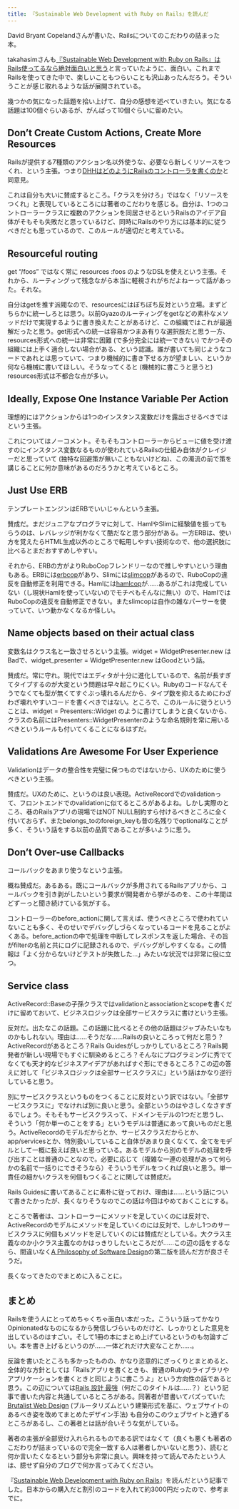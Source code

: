 ```yaml
---
title: 『Sustainable Web Development with Ruby on Rails』を読んだ
---
```

David Bryant Copelandさんが書いた、Railsについてのこだわりの詰まった本。

takahasimさんも[『Sustainable Web Development with Ruby on Rails』はRails使ってるなら絶対面白いと思う](https://zenn.dev/takahashim/articles/ab48aaedab1e68)と言っていたように、面白い。これまでRailsを使ってきた中で、楽しいこともつらいことも沢山あったんだろう。そういうことが感じ取れるような話が展開されている。

幾つかの気になった話題を拾い上げて、自分の感想を述べていきたい。気になる話題は100個ぐらいあるが、がんばって10個ぐらいに留めたい。

Don’t Create Custom Actions, Create More Resources
--------------------------------------------------

Railsが提供する7種類のアクション名以外使うな、必要なら新しくリソースをつくれ、という主張。つまり[DHHはどのようにRailsのコントローラを書くのか](https://postd.cc/how-dhh-organizes-his-rails-controllers/)と同意見。

これは自分も大いに賛成するところ。「クラスを分けろ」ではなく「リソースをつくれ」と表現しているところには著者のこだわりを感じる。自分は、1つのコントローラークラスに複数のアクションを同居させるというRailsのアイデア自体がそもそも失敗だと思っているけど、同時にRailsのやり方には基本的に従うべきだとも思っているので、このルールが適切だと考えている。

Resourceful routing
-------------------

get “/foos” ではなく常に resources :foos のようなDSLを使えという主張。それから、ルーティングって残念ながら本当に軽視されがちだよねーって話があった。それな。

自分はgetを推す派閥なので、resourcesにはぼちぼち反対という立場。まずどちらかに統一しろとは思う。以前Gyazoのルーティングをgetなどの素朴なメソッドだけで実現するように書き換えたことがあるけど、この組織ではこれが最適解だったと思う。get形式への統一は容易かつまあ有りな選択肢だと思う一方、resources形式への統一は非常に困難 (で多分完全には統一できない) でかつその組織には上手く適合しない場合がある、という認識。誰が書いても同じようなコードであれとは思っていて、つまり機械的に書き下せる方が望ましい、というか何なら機械に書いてほしい。そうなってくると (機械的に書こうと思うと) resources形式は不都合な点が多い。

Ideally, Expose One Instance Variable Per Action
------------------------------------------------

理想的にはアクションからは1つのインスタンス変数だけを露出させるべきではという主張。

これについてはノーコメント。そもそもコントローラーからビューに値を受け渡すのにインスタンス変数なるものが使われているRailsの仕組み自体がクレイジーだと思っていて (独特な回避策が無いこともないけどね)、この濁流の前で策を講じることに何か意味があるのだろうかと考えているところ。

Just Use ERB
------------

テンプレートエンジンはERBでいいじゃんという主張。

賛成だ。まだジュニアなプログラマに対して、HamlやSlimに経験値を振ってもらうのは、レバレッジが利かなくて酷だなと思う部分がある。一方ERBは、使い方を覚えたらHTML生成以外のところで転用しやすい技術なので、他の選択肢に比べるとまだおすすめしやすい。

それから、ERBの方がよりRuboCopフレンドリーなので推しやすいという理由もある。ERBには[erbcop](https://github.com/r7kamura/erbcop)があり、Slimには[slimcop](https://github.com/r7kamura/slimcop)があるので、RuboCopの違反を自動修正を利用できる。Hamlには[hamlcop](https://github.com/r7kamura/hamlcop)が……あるがこれは完成していない（し現状Hamlを使っていないのでモチベもそんなに無い）ので、HamlではRuboCopの違反を自動修正できない。またslimcopは自作の雑なパーサーを使っていて、いつ動かなくなるか怪しい。

Name objects based on their actual class
----------------------------------------

変数名はクラス名と一致させろという主張。widget = WidgetPresenter.new はBadで、widget\_presenter = WidgetPresenter.new はGoodという話。

賛成だ。常に守れ。現代ではエディタが十分に進化しているので、名前が長すぎてタイプするのが大変という問題は早々起こりにくい。Rubyのコードなんてそうでなくても型が無くてすぐぶっ壊れるんだから、タイプ数を抑えるためにわざわざ壊れやすいコードを書くべきではない。ところで、このルールに従うということは、widget = Presenters::Widget のように書けてしまうと良くないから、クラスの名前にはPresenters::WidgetPresenterのような命名規則を常に用いるべきというルールも付いてくることになるはずだ。

Validations Are Awesome For User Experience
-------------------------------------------

Validationはデータの整合性を完璧に保つものではないから、UXのために使うべきという主張。

賛成だ。UXのために、というのは良い表現。ActiveRecordでのvalidationって、フロントエンドでのvalidationに似てるところがあるよね。しかし実際のところ、巷のRailsアプリの現場ではNOT NULL制約すら付けるべきところに全く付いておらず、またbelongs\_toのforeign\_keyも昔の名残りでoptionalなことが多く、そういう話をする以前の品質であることが多いように思う。

Don’t Over-use Callbacks
------------------------

コールバックをあまり使うなという主張。

概ね賛成だ。あるある。既にコールバックが多用されてるRailsアプリから、コールバックを引き剥がしたいという要求が開発者から挙がるのを、この十年間ほどずーっと聞き続けている気がする。

コントローラーのbefore\_actionに関して言えば、使うべきところで使われていないことも多く、そのせいでデバッグしづらくなっているコードを見ることがよくある。before\_actionの中で処理を中断してレスポンスを返した場合、その旨がfilterの名前と共にログに記録されるので、デバッグがしやすくなる。この情報は「よく分からないけどテストが失敗した…」みたいな状況では非常に役に立つ。

Service class
-------------

ActiveRecord::Baseの子孫クラスではvalidationとassociationとscopeを書くだけに留めておいて、ビジネスロジックは全部サービスクラスに書けという主張。

反対だ。出たなこの話題。この話題に比べるとその他の話題はジャブみたいなものかもしれない。理由は……そうだな……Railsの良いところって何だと思う？ActiveRecordがあるところ？Rails Guidesがしっかりしているところ？Rails開発者が新しい現場でもすぐに馴染めるところ？そんなにプログラミングに秀でてなくても天才的なビジネスアイデアがあればすぐ形にできるところ？この辺の答えに対して「ビジネスロジックは全部サービスクラスに」という話はかなり逆行していると思う。

別にサービスクラスというものをつくることに反対という訳ではない。「全部サービスクラスに」でなければ別に良いと思う。全部というのはやさしくなさすぎるでしょう。そもそもサービスクラスって、ドメインモデルの1つだと思うし、そういう「何か単一のことをする」というモデルは普通にあって良いものだと思う。ActiveRecordのモデルだからとか、サービスクラスだからとか、app/servicesとか、特別扱いしていること自体があまり良くなくて、全てをモデルとして一概に扱えば良いと思っている。あるモデルから別のモデルの処理を呼び出すことは普通のことなので。必要に応じて（複雑な一連の処理があって何らかの名前で一括りにできそうなら）そういうモデルをつくれば良いと思う。単一責任の細かいクラスを何個もつくることに関しては賛成だ。

Rails Guidesに書いてあることに素朴に従っておけ、理由は……という話について書きたかったが、長くなりそうなのでこの話は今回はやめておくことにする。

ところで著者は、コントローラーにメソッドを足していくのには反対で、ActiveRecordのモデルにメソッドを足していくのには反対で、しかし1つのサービスクラスに何個もメソッドを足していくのには賛成だとしている。大クラス主義なのか小クラス主義なのかはっきりしたいところだが……この辺の話をするなら、間違いなく[A Philosophy of Software Design](https://www.amazon.co.jp/dp/B09B8LFKQL)の第二版を読んだ方が良さそうだ。

長くなってきたのでまとめに入ることに。

まとめ
---

Railsを使う人にとってめちゃくちゃ面白い本だった。こういう話ってかなりOpinionatedなものになるから発信しづらいものだけど、しっかりとした意見を出しているのはすごい。そして1冊の本にまとめ上げているというのも勿論すごい。本を書き上げるというのが……一体どれだけ大変なことか……。

反論を書いたところも多かったものの、かなり恣意的にざっくりとまとめると、全体的な方針としては「Railsアプリを書くときも、普通のRubyのライブラリやアプリケーションを書くときと同じように書こうよ」という方向性の話であると思う。この辺については[Rails 設計 最強](https://r7kamura.com/articles/2020-09-26-rails-architecture-strongest)（何だこのタイトルは……？）という記事で書いた内容と共通しているところがある。同著者が昔書いてバズっていた[Brutalist Web Design](https://brutalist-web.design/) (ブルータリズムという建築形式を基に、ウェブサイトのあるべき姿を改めてまとめたデザイン手法) も自分のこのウェブサイトと通ずるところがあるし、この著者とは話が合いそうな気がしている。

著者の主張が全部受け入れられるものである訳ではなくて（良くも悪くも著者のこだわりが詰まっているので完全一致する人は著者しかいないと思う）、読むと何か言いたくなるという部分も非常に良い。興味を持って読んでみたという人は、臆せず自分のブログで何か言ってみてください。

『[Sustainable Web Development with Ruby on Rails](https://sustainable-rails.com/)』を読んだという記事でした。日本からの購入だと割引のコードを入れて約3000円だったので、参考までに。
